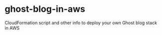 # ghost-blog-in-aws
CloudFormation script and other info to deploy your own Ghost blog stack in AWS
